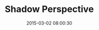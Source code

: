 ---
layout: post
title:  "Shadow Perspective"
number: "61"
date:   2015-03-02 08:00:30
large-image: "https://farm9.staticflickr.com/8587/16487995580_6333edee10_k.jpg"
---